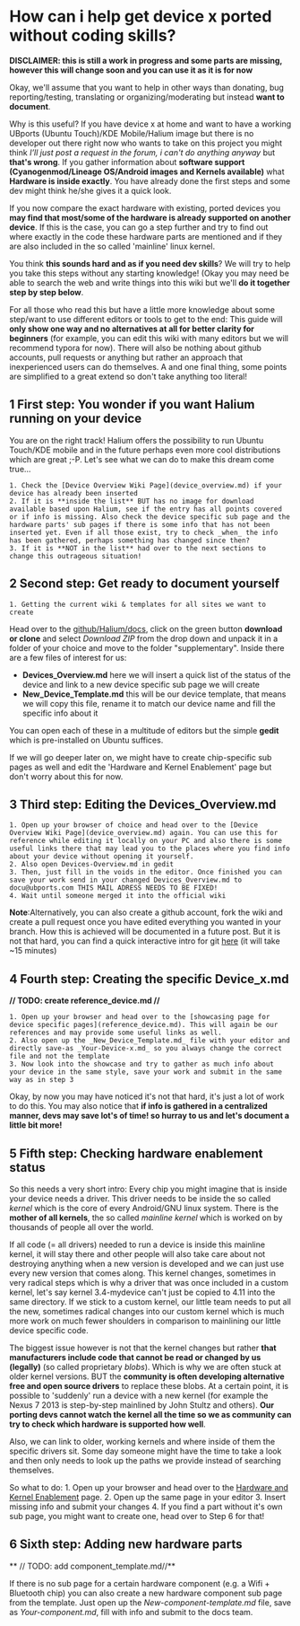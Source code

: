 # How can i help get device x ported without coding skills?

**DISCLAIMER: this is still a work in progress and some parts are missing, however this will change soon and you can use it as it is for now**

Okay, we'll assume that you want to help in other ways than donating, bug reporting/testing, translating or organizing/moderating but instead **want to document**.

Why is this useful? If you have device x at home and want to have a working UBports (Ubuntu Touch)/KDE Mobile/Halium image but there is no developer out there right now who wants to take on this project you might think _I’ll just post a request in the forum, i can't do anything anyway_ but **that's wrong**. If you gather information about **software support (Cyanogenmod/Lineage OS/Android images and Kernels available)** what **Hardware is inside exactly**. You have already done the first steps and some dev might think he/she gives it a quick look.

If you now compare the exact hardware with existing, ported devices you **may find that most/some of the hardware is already supported on another device**. If this is the case, you can go a step further and try to find out where exactly in the code these hardware parts are mentioned and if they are also included in the so called 'mainline' linux kernel.

You think **this sounds hard and as if you need dev skills**? We will try to help you take this steps without any starting knowledge! (Okay you may need be able to search the web and write things into this wiki but we'll **do it together step by step below**.

For all those who read this but have a little more knowledge about some step/want to use different editors or tools to get to the end: This guide will **only show one way and no alternatives at all for better clarity for beginners** (for example, you can edit this wiki with many editors but we will recommend typora for now). There will also be nothing about github accounts, pull requests or anything but rather an approach that inexperienced users can do themselves. A and one final thing, some points are simplified to a great extend so don't take anything too literal!

## 1 First step: You wonder if you want Halium running on your device

You are on the right track! Halium offers the possibility to run Ubuntu Touch/KDE mobile and in the future perhaps even more cool distributions which are great ;-P. Let's see what we can do to make this dream come true...

    1. Check the [Device Overview Wiki Page](device_overview.md) if your device has already been inserted
    2. If it is **inside the list** BUT has no image for download available based upon Halium, see if the entry has all points covered or if info is missing. Also check the device specific sub page and the hardware parts' sub pages if there is some info that has not been inserted yet. Even if all those exist, try to check _when_ the info has been gathered, perhaps something has changed since then?
    3. If it is **NOT in the list** had over to the next sections to change this outrageous situation!

## 2 Second step: Get ready to document yourself

    1. Getting the current wiki & templates for all sites we want to create

Head over to the [github/Halium/docs](https://github.com/Halium/docs), click on the green button **download or clone** and select _Download ZIP_ from the drop down and unpack it in a folder of your choice and move to the folder "supplementary". Inside there are a few files of interest for us:
  * **Devices_Overview.md** here we will insert a quick list of the status of the device and link to a new device specific sub page we will create
  * **New_Device_Template.md** this will be our device template, that means we will copy this file, rename it to match our device name and fill the specific info about it

You can open each of these in a multitude of editors but the simple **gedit** which is pre-installed on Ubuntu suffices.

If we will go deeper later on, we might have to create chip-specific sub pages as well and edit the 'Hardware and Kernel Enablement' page but don't worry about this for now.

## 3 Third step: Editing the Devices_Overview.md

    1. Open up your browser of choice and head over to the [Device Overview Wiki Page](device_overview.md) again. You can use this for reference while editing it locally on your PC and also there is some useful links there that may lead you to the places where you find info about your device without opening it yourself.
    2. Also open Devices-Overview.md in gedit
    3. Then, just fill in the voids in the editor. Once finished you can save your work send in your changed Devices_Overview.md to docu@ubports.com THIS MAIL ADRESS NEEDS TO BE FIXED!
    4. Wait until someone merged it into the official wiki

**Note**:Alternatively, you can also create a github account, fork the wiki and create a pull request once you have edited everything you wanted in your branch. How this is achieved will be documented in a future post. But it is not that hard, you can find a quick interactive intro for git [here](https://try.github.io/levels/1/challenges/1) (it will take ~15 minutes)

## 4 Fourth step: Creating the specific Device_x.md

**// TODO: create reference_device.md //**

    1. Open up your browser and head over to the [showcasing page for device specific pages](reference_device.md). This will again be our references and may provide some useful links as well.
    2. Also open up the _New_Device_Template.md_ file with your editor and directly save-as _Your-Device-x.md_ so you always change the correct file and not the template
    3. Now look into the showcase and try to gather as much info about your device in the same style, save your work and submit in the same way as in step 3

Okay, by now you may have noticed it's not that hard, it's just a lot of work to do this. You may also notice that **if info is gathered in a centralized manner, devs may save lot's of time! so hurray to us and let's document a little bit more!**

## 5 Fifth step: Checking hardware enablement status

So this needs a very short intro: Every chip you might imagine that is inside your device needs a driver. This driver needs to be inside the so called _kernel_ which is the core of every Android/GNU linux system. There is the **mother of all kernels**, the so called _mainline kernel_ which is worked on by thousands of people all over the world. 

If all code (= all drivers) needed to run a device is inside this mainline kernel, it will stay there and other people will also take care about not destroying anything when a new version is developed and we can just use every new version that comes along. This kernel changes, sometimes in very radical steps which is why a driver that was once included in a custom kernel, let's say kernel 3.4-mydevice can't just be copied to 4.11 into the same directory. If we stick to a custom kernel, our little team needs to put all the new, sometimes radical changes into our custom kernel which is much more work on much fewer shoulders in comparison to mainlining our little device specific code.

The biggest issue however is not that the kernel changes but rather **that manufacturers include code that cannot be read or changed by us (legally)** (so called proprietary _blobs_). Which is why we are often stuck at older kernel versions. BUT the **community is often developing alternative free and open source drivers** to replace these blobs. At a certain point, it is possible to 'suddenly' run a device with a new kernel (for example the Nexus 7 2013 is step-by-step mainlined by John Stultz and others). **Our porting devs cannot watch the kernel all the time so we as community can try to check which hardware is supported how well**.

Also, we can link to older, working kernels and where inside of them the specific drivers sit. Some day someone might have the time to take a look and then only needs to look up the paths we provide instead of searching themselves.

So what to do:
    1. Open up your browser and head over to the  [Hardware and Kernel Enablement](hardware_enablement.md) page.
    2. Open up the same page in your editor
    3. Insert missing info and submit your changes
    4. If you find a part without it's own sub page, you might want to create one, head over to Step 6 for that!

## 6 Sixth step: Adding new hardware parts

** // TODO: add component_template.md//**

If there is no sub page for a certain hardware component (e.g. a Wifi + Bluetooth chip) you can also create a new hardware component sub page from the template. Just open up the _New-component-template.md_ file, save as _Your-component.md_, fill with info and submit to the docs team.